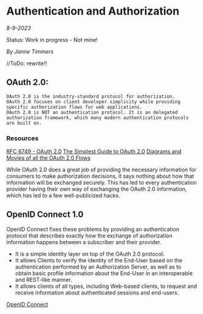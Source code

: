 # Authentication and Authorization

*8-9-2023*

Status: Work in progress - Not mine!

*By Janne Timmers*

//ToDo: rewrite!!

## OAuth 2.0:

    OAuth 2.0 is the industry-standard protocol for authorization. 
    OAuth 2.0 focuses on client developer simplicity while providing specific authorization flows for web applications. 
    OAuth 2.0 is NOT an authentication protocol. It is an delegated authorization framework, which many modern authentication protocols are built on.

### Resources

[RFC 6749 - OAuth 2.0](https://datatracker.ietf.org/doc/html/rfc6749)
[The Simplest Guide to OAuth 2.0](https://darutk.medium.com/the-simplest-guide-to-oauth-2-0-8c71bd9a15bb)
[Diagrams and Movies of all the OAuth 2.0 Flows](https://darutk.medium.com/diagrams-and-movies-of-all-the-oauth-2-0-flows-194f3c3ade85)

While OAuth 2.0 does a great job of providing the necessary information for consumers to make authorization decisions,
it says nothing about how that information will be exchanged securely.
This has led to every authentication provider having their own way of exchanging the OAuth 2.0 information, which has
led to a few well-publicized hacks.

## OpenID Connect 1.0

OpenID Connect fixes these problems by providing an authentication protocol that describes exactly how the exchange of
authorization information happens between a subscriber and their provider.

- It is a simple identity layer on top of the OAuth 2.0 protocol.
- It allows Clients to verify the identity of the End-User based on the authentication performed by an Authorization
  Server, as well as to obtain basic profile information about the End-User in an interoperable and REST-like manner.
- It allows clients of all types, including Web-based clients, to request and receive information about authenticated
  sessions and end-users.

[OpenID Connect](https://openid.net/connect/)


